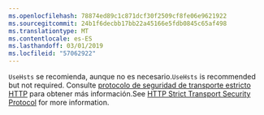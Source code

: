 ```yaml
---
ms.openlocfilehash: 78874ed89c1c871dcf30f2509cf8fe06e9621922
ms.sourcegitcommit: 24b1f6decbb17bb22a45166e5fdb0845c65af498
ms.translationtype: MT
ms.contentlocale: es-ES
ms.lasthandoff: 03/01/2019
ms.locfileid: "57062922"
---
```

<span data-ttu-id="6029e-101">`UseHsts` se recomienda, aunque no es necesario.</span><span class="sxs-lookup"><span data-stu-id="6029e-101">`UseHsts` is recommended but not required.</span></span> <span data-ttu-id="6029e-102">Consulte [protocolo de seguridad de transporte estricto HTTP](xref:security/enforcing-ssl#http-strict-transport-security-protocol-hsts) para obtener más información.</span><span class="sxs-lookup"><span data-stu-id="6029e-102">See [HTTP Strict Transport Security Protocol](xref:security/enforcing-ssl#http-strict-transport-security-protocol-hsts) for more information.</span></span>
